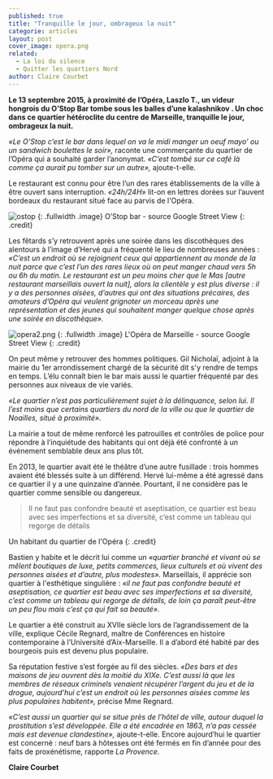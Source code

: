 ```yaml
---
published: true
title: "Tranquille le jour, ombrageux la nuit"
categorie: articles
layout: post
cover_image: opera.png
related: 
  - La loi du silence
  - Quitter les quartiers Nord
author: Claire Courbet
---
```





**Le 13 septembre 2015, à proximité de l’Opéra, Laszlo T., un videur hongrois du O’Stop Bar tombe sous les balles d’une kalashnikov . Un choc dans ce quartier hétéroclite du centre de Marseille, tranquille le jour, ombrageux la nuit.**

_«Le O’Stop c’est le bar dans lequel on va le midi manger un oeuf mayo’ ou un sandwich boulettes le soir»,_ raconte une commerçante du quartier de l’Opéra qui a souhaité garder l’anonymat. _«C’est tombé sur ce café là comme ça aurait pu tomber sur un autre»,_ ajoute-t-elle. 

Le restaurant est connu pour être l’un des rares établissements de la ville à être ouvert sans interruption. _«24h/24H»_ lit-on en lettres dorées sur l’auvent bordeaux du restaurant situé face au parvis de l'Opéra.

![ostop]({{site.baseurl}}/img/o%20stop.png)
{: .fullwidth .image}
O’Stop bar - source Google Street View
{: .credit}


Les fêtards s’y retrouvent après une soirée dans les discothèques des alentours à l’image d’Hervé qui a fréquenté le lieu de nombreuses années : _«C’est un endroit où se rejoignent ceux qui appartiennent au monde de la nuit parce que c’est l’un des rares lieux où on peut manger chaud vers 5h ou 6h du matin. Le restaurant est un peu moins cher que le Mas [autre restaurant marseillais ouvert la nuit], alors la clientèle y est plus diverse : il y a des personnes aisées, d’autres qui ont des situations précaires, des amateurs d’Opéra qui veulent grignoter un morceau après une représentation et des jeunes qui souhaitent manger quelque chose après une soirée en discothèque»._

![opera2.png]({{site.baseurl}}/img/opera2.png)
{: .fullwidth .image}
L'Opéra de Marseille - source Google Street View
{: .credit}


On peut même y retrouver des hommes politiques. Gil Nicholaï, adjoint à la mairie du 1er arrondissement chargé de la sécurité dit s'y rendre de temps en temps. L’élu connaît bien le bar mais aussi le quartier fréquenté par des personnes aux niveaux de vie variés.

_«Le quartier n’est pas particulièrement sujet à la délinquance, selon lui. Il l’est moins que certains quartiers du nord de la ville ou que le quartier de Noailles, situé à proximité»._ 

La mairie a tout de même renforcé les patrouilles et contrôles de police pour répondre à l’inquiétude des habitants qui ont déjà été confronté à un événement semblable deux ans plus tôt. 

En 2013, le quartier avait  été le théâtre d’une autre fusillade : trois hommes avaient été blessés suite à un différend. Hervé lui-même a été agressé dans ce quartier il y a une quinzaine d’année. Pourtant, il ne considère pas le quartier comme sensible ou dangereux. 

> Il ne faut pas confondre beauté et aseptisation, ce quartier est beau avec ses imperfections et sa diversité, c’est comme un tableau qui regorge de détails

Un habitant du quartier de l'Opéra
{: .credit}

Bastien y habite et le décrit lui comme un _«quartier branché et vivant où se mêlent boutiques de luxe, petits commerces, lieux culturels et où vivent des personnes aisées et d’autre, plus modestes»._ Marseillais, il apprécie son quartier à l'esthétique singulière : _«il ne faut pas confondre beauté et aseptisation, ce quartier est beau avec ses imperfections et sa diversité, c’est comme un tableau qui regorge de détails, de loin ça paraît peut-être un peu flou mais c’est ça qui fait sa beauté»._

Le quartier a été construit au XVIIe siècle lors de l’agrandissement de la ville, explique Cécile Regnard, maître de Conférences en histoire contemporaine à l’Université d’Aix-Marseille. Il a d’abord été habité par des bourgeois puis est devenu plus populaire. 

Sa réputation festive s’est forgée au fil des siècles. _«Des bars et des maisons de jeu ouvrent dès la moitié du XIXe. C’est aussi là que les membres de réseaux criminels venaient récupérer l’argent du jeu et de la drogue, aujourd’hui c’est un endroit où les personnes aisées comme les plus populaires habitent»,_ précise Mme Regnard. 

_«C’est aussi un quartier qui se situe près de l’hôtel de ville, autour duquel la prostitution s’est développée. Elle a été encadrée en 1863, n’a pas cessée mais est devenue clandestine»,_ ajoute-t-elle. Encore aujourd’hui le quartier est concerné : neuf bars à hôtesses ont été fermés en fin d’année pour des faits de proxénétisme, rapporte _La Provence._ 

**Claire Courbet**
